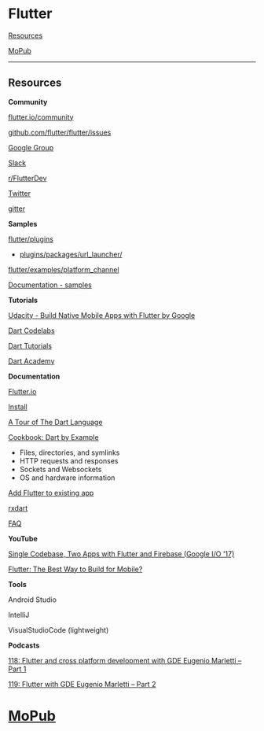# Flutter 

[Resources](#Resources)

[MoPub](#MoPub)

---

## Resources

**Community**

[flutter.io/community](https://flutter.io/community)

[github.com/flutter/flutter/issues](https://github.com/flutter/flutter/issues)

[Google Group](https://groups.google.com/forum/#!forum/flutter-dev)

[Slack](https://flutterstudygroup.slack.com/)

[r/FlutterDev](https://www.reddit.com/r/FlutterDev/)

[Twitter](https://twitter.com/flutterio)

[gitter](https://gitter.im/flutter/flutter)

**Samples**

[flutter/plugins](https://github.com/flutter/plugins)
   
- [plugins/packages/url_launcher/](https://github.com/flutter/plugins/tree/master/packages/url_launcher)

[flutter/examples/platform_channel](https://github.com/flutter/flutter/tree/master/examples/platform_channel)

[Documentation - samples](https://www.dartlang.org/samples)

**Tutorials**

[Udacity - Build Native Mobile Apps with Flutter by Google](https://www.udacity.com/course/build-native-mobile-apps-with-flutter--ud905)

[Dart Codelabs](https://www.dartlang.org/codelabs)

[Dart Tutorials](https://www.dartlang.org/tutorials)

[Dart Academy](https://dart.academy/)

**Documentation**

[Flutter.io](https://flutter.io/)

[Install](https://flutter.io/docs/get-started/install)

[A Tour of The Dart Language](https://www.dartlang.org/guides/language/language-tour)

[Cookbook: Dart by Example](https://www.dartlang.org/dart-vm/dart-by-example)

- Files, directories, and symlinks
- HTTP requests and responses
- Sockets and Websockets
- OS and hardware information

[Add Flutter to existing app](https://github.com/flutter/flutter/wiki/Add-Flutter-to-existing-apps)

[rxdart](https://github.com/ReactiveX/rxdart)

[FAQ](https://flutter.io/faq/)

**YouTube**

[Single Codebase, Two Apps with Flutter and Firebase (Google I/O '17)](https://www.youtube.com/watch?v=w2TcYP8qiRI&t)

[Flutter: The Best Way to Build for Mobile?](https://www.youtube.com/watch?v=1BXg4wfB9pA&t)

**Tools**

Android Studio

IntelliJ

VisualStudioCode (lightweight)

**Podcasts**

[118: Flutter and cross platform development with GDE Eugenio Marletti – Part 1](http://fragmentedpodcast.com/episodes/118/)

[119: Flutter with GDE Eugenio Marletti – Part 2](http://fragmentedpodcast.com/episodes/119/)

# [MoPub](mopub-flutter.md)